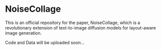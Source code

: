 # NoiseCollage
This is an official repository for the paper, NoiseCollage, which is a revolutionary extension of text-to-image diffusion models for layout-aware image generation.

Code and Data will be uploaded soon...
